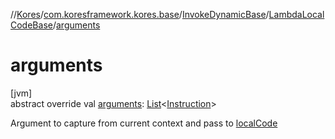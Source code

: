 //[Kores](../../../../index.md)/[com.koresframework.kores.base](../../index.md)/[InvokeDynamicBase](../index.md)/[LambdaLocalCodeBase](index.md)/[arguments](arguments.md)

# arguments

[jvm]\
abstract override val [arguments](arguments.md): [List](https://kotlinlang.org/api/latest/jvm/stdlib/kotlin.collections/-list/index.html)<[Instruction](../../../com.koresframework.kores/-instruction/index.md)>

Argument to capture from current context and pass to [localCode](local-code.md)
